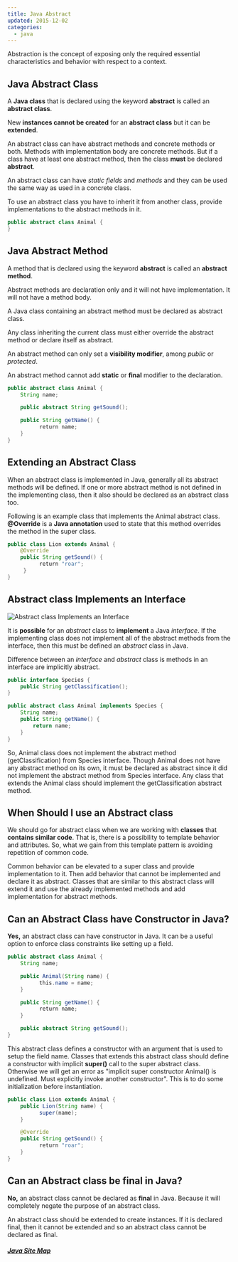 ```yaml
---
title: Java Abstract
updated: 2015-12-02
categories:
  - java
---
```


Abstraction is the concept of exposing only the required essential characteristics and behavior with respect to a context.

## Java Abstract Class
A **Java class** that is declared using the keyword **abstract** is called an **abstract class**.

New **instances cannot be created** for an **abstract class** but it can be **extended**.

An abstract class can have abstract methods and concrete methods or both. Methods with implementation body are concrete methods. But if a class have at least one abstract method, then the class **must** be declared **abstract**.

An abstract class can have *static fields* and *methods* and they can be used the same way as used in a concrete class.

To use an abstract class you have to inherit it from another class, provide implementations to the abstract methods in it.

```java
public abstract class Animal {
}
```

## Java Abstract Method
A method that is declared using the keyword **abstract** is called an **abstract method**.

Abstract methods are declaration only and it will not have implementation. It will not have a method body.

A Java class containing an abstract method must be declared as abstract class.

Any class inheriting the current class must either override the abstract method or declare itself as abstract.

An abstract method can only set a **visibility modifier**, among *public* or *protected*.

An abstract method cannot add **static** or **final** modifier to the declaration.

```java
public abstract class Animal {
    String name;

    public abstract String getSound();

    public String getName() {
          return name;
    }
}
```

## Extending an Abstract Class
When an abstract class is implemented in Java, generally all its abstract methods will be defined. If one or more abstract method is not defined in the implementing class, then it also should be declared as an abstract class too.

Following is an example class that implements the Animal abstract class. **@Override** is a **Java annotation** used to state that this method overrides the method in the super class.

```java
public class Lion extends Animal {
    @Override
    public String getSound() {
          return "roar";    
     }
}
```

## Abstract class Implements an Interface
![Abstract class Implements an Interface](http://javapapers.com/wp-content/uploads/2015/07/Java-Abstract-Class-and-Methods.jpg)

It is **possible** for an *abstract* class to **implement** a Java *interface*. If the implementing class does not implement all of the abstract methods from the interface, then this must be defined an *abstract* class in Java.

Difference between an *interface* and *abstract* class is methods in an interface are implicitly abstract.

```java
public interface Species {
    public String getClassification();
}

public abstract class Animal implements Species {
    String name;
    public String getName() {
        return name;
    }
}
```

So, Animal class does not implement the abstract method (getClassification) from Species interface. Though Animal does not have any abstract method on its own, it must be declared as abstract since it did not implement the abstract method from Species interface. Any class that extends the Animal class should implement the getClassification abstract method.

## When Should I use an Abstract class
We should go for abstract class when we are working with **classes** that **contains similar code**. That is, there is a possibility to template behavior and attributes. So, what we gain from this template pattern is avoiding repetition of common code.

Common behavior can be elevated to a super class and provide implementation to it. Then add behavior that cannot be implemented and declare it as abstract. Classes that are similar to this abstract class will extend it and use the already implemented methods and add implementation for abstract methods.

## Can an Abstract Class have Constructor in Java?
**Yes,** an abstract class can have constructor in Java. It can be a useful option to enforce class constraints like setting up a field.

```java
public abstract class Animal {
    String name;

    public Animal(String name) {
          this.name = name;
    }

    public String getName() {
          return name;
    }

    public abstract String getSound();
}
```

This abstract class defines a constructor with an argument that is used to setup the field name. Classes that extends this abstract class should define a constructor with implicit **super()** call to the super abstract class. Otherwise we will get an error as "implicit super constructor Animal() is undefined. Must explicitly invoke another constructor". This is to do some initialization before instantiation.

```java
public class Lion extends Animal {
    public Lion(String name) {
          super(name);
    }

    @Override
    public String getSound() {
          return "roar";
    }
}
```

## Can an Abstract class be final in Java?
**No,** an abstract class cannot be declared as **final** in Java. Because it will completely negate the purpose of an abstract class.

An abstract class should be extended to create instances. If it is declared final, then it cannot be extended and so an abstract class cannot be declared as final.

##### [Java Site Map](../java-sitemap)
